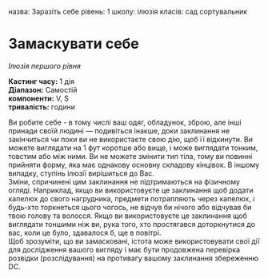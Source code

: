 назва: Заразіть себе рівень: 1 школу: ілюзія класів: сад сортувальник

# Замаскувати себе
_Ілюзія першого рівня_

**Кастинг часу:** 1 дія    
**Діапазон:** Самостій    
**компоненти:** V, S    
**тривалість:** години

Ви робите себе - в тому числі ваш одяг, обладунок, зброю, але інші принади своїй людині — подивіться інакше, доки заклинання не закінчиться чи поки ви не використаєте свою дію, щоб її відкинути. Ви можете виглядати на 1 фут коротше або вище, і може виглядати тонким, товстим або між ними. Ви не можете змінити тип тіла, тому ви повинні прийняти форму, яка має однакову основну складову кінцівок. В іншому випадку, ступінь ілюзії вирішиться до Вас.    
Зміни, спричинені цим заклинання не підтримаються на фізичному огляді. Наприклад, якщо ви використовуєте це заклинання щоб додати капелюх до свого нагрудника, предмети потрапляють через капелюх, і будь-хто торкнеться цього чогось, не відчув би нічого або відчував би твою голову та волосся. Якщо ви використовуєте це заклинання щоб виглядати тоншими ніж ви, рука того, хто простягався доторкнутися до вас, коли це було, здавалося б, ще в повітрі.    
Щоб зрозуміти, що ви замасковані, істота може використовувати свої дії для дослідження вашого вигляду і має бути продовжена перевірка розвідки (розслідування) на противагу вашому заклинання збереженню DC. 